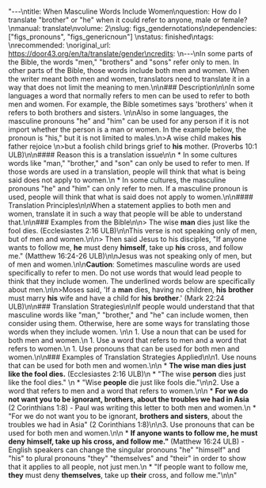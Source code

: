 "---\ntitle: When Masculine Words Include Women\nquestion: How do I translate \"brother\" or \"he\" when it could refer to anyone, male or female?\nmanual: translate\nvolume: 2\nslug: figs_gendernotations\ndependencies: [\"figs_pronouns\", \"figs_genericnoun\"] \nstatus:  finished\ntags: \nrecommended: \noriginal_url: https://door43.org/en/ta/translate/gender\ncredits: \n---\nIn some parts of the Bible, the words \"men,\" \"brothers\" and \"sons\" refer only to men. In other parts of the Bible, those words include both men and women. When the writer meant both men and women, translators need to translate it in a way that does not limit the meaning to men.\n\n### Description\n\nIn some languages a word that normally refers to men can be used to refer to both men and women. For example, the Bible sometimes says 'brothers' when it refers to both brothers and sisters. \n\nAlso in some languages, the masculine pronouns \"he\" and \"him\" can be used for any person if it is not import whether the person is a man or women. In the example below, the pronoun is \"his,\" but it is not limited to males.\n>A wise child makes __his__ father rejoice  \n>but a foolish child brings grief to __his__ mother. (Proverbs 10:1 ULB)\n\n#### Reason this is a translation issue\n\n  * In some cultures words like \"man,\" \"brother,\" and \"son\" can only be used to refer to men. If those words are used in a translation, people will think that what is being said does not apply to women.\n  * In some cultures, the masculine pronouns \"he\" and \"him\" can only refer to men. If a masculine pronoun is used, people will think that what is said does not apply to women.\n\n#### Translation Principles\n\nWhen a statement applies to both men and women, translate it in such a way that people will be able to understand that.\n\n### Examples from the Bible\n\n> The wise __man__ dies just like the fool dies. (Ecclesiastes 2:16 ULB)\n\nThis verse is not speaking only of men, but of men and women.\n\n> Then said Jesus to his disciples, \"If anyone wants to follow me, __he__ must deny __himself__, take up __his__ cross, and follow me.\" (Matthew 16:24-26 ULB)\n\nJesus was not speaking only of men, but of men and women.\n\n**Caution**: Sometimes masculine words are used specifically to refer to men. Do not use words that would lead people to think that they include women. The underlined words below are specifically about men.\n\n>Moses said, 'If a __man__ dies, having no children, __his__ __brother__ must marry __his__ wife and have a child for __his__ __brother__.' (Mark 22:24 ULB)\n\n### Translation Strategies\n\nIf people would understand that that masculine words like \"man,\" \"brother,\" and \"he\" can include women, then consider using them. Otherwise, here are some ways for translating those words when they include women. \n\n  1. Use a noun that can be used for both men and women.\n  1. Use a word that refers to men and a word that refers to women.\n  1. Use pronouns that can be used for both men and women.\n\n### Examples of Translation Strategies Applied\n\n1. Use nouns that can be used for both men and women.\n\n  * **The wise __man__ dies just like the fool dies.** (Ecclesiastes 2:16 ULB)\n      * \"The wise __person__ dies just like the fool dies.\" \n      * \"Wise __people__ die just like fools die.\"\n\n2. Use a word that refers to men and a word that refers to women.\n\n  * **For we do not want you to be ignorant, __brothers__, about the troubles we had in Asia** (2 Corinthians 1:8) - Paul was writing this letter to both men and women.\n      * \"For we do not want you to be ignorant, __brothers and sisters__, about the troubles we had in Asia\" (2 Corinthians 1:8)\n\n3. Use pronouns that can be used for both men and women.\n\n  * **If anyone wants to follow me, he must deny himself, take up his cross, and follow me.\"** (Matthew 16:24 ULB) - English speakers can change the singular pronouns \"he\" \"himself\" and \"his\" to plural pronouns \"they\" \"themselves\" and \"their\" in order to show that it applies to all people, not just men.\n      * \"If people want to follow me, __they__ must deny __themselves__, take up __their__ cross, and follow me.\"\n\n"
